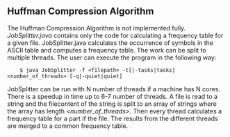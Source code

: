 Huffman Compression Algorithm
--------------------------------------------------------------------------
The Huffman Compression Algorithm is not implemented fully. *JobSplitter.java* contains only the code for calculating a frequency table for a given file. JobSplitter.java calculates the occurrence of symbols in the ASCII table and computes a frequency table. The work can be split to multiple threads. The user can execute the program in the following way:

        $ java JobSplitter -f <filepath> -t[|-tasks|tasks] <number_of_threads> [-q|-quiet|quiet]
    
JobSplitter can be run with N number of threads if a machine has N cores. There is a speedup in time up to 6-7 number of threads. A file is read to a string and the filecontent of the string is split to an array of strings where the array has length *<number_of_threads>*. Then every thread calculates a frequency table for a part if the file. The results from the different threads are merged to a common frequency table.
